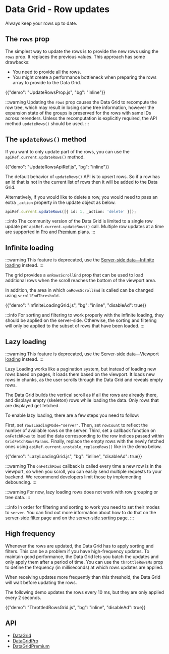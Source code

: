 # Data Grid - Row updates

<p class="description">Always keep your rows up to date.</p>

## The `rows` prop

The simplest way to update the rows is to provide the new rows using the `rows` prop.
It replaces the previous values. This approach has some drawbacks:

- You need to provide all the rows.
- You might create a performance bottleneck when preparing the rows array to provide to the Data Grid.

{{"demo": "UpdateRowsProp.js", "bg": "inline"}}

:::warning
Updating the `rows` prop causes the Data Grid to recompute the row tree, which may result in losing some tree information, however the expansion state of the groups is preserved for the rows with same IDs across rerenders.
Unless the recomputation is explicitly required, the API method `updateRows()` should be used.
:::

## The `updateRows()` method

If you want to only update part of the rows, you can use the `apiRef.current.updateRows()` method.

{{"demo": "UpdateRowsApiRef.js", "bg": "inline"}}

The default behavior of `updateRows()` API is to upsert rows.
So if a row has an id that is not in the current list of rows then it will be added to the Data Grid.

Alternatively, if you would like to delete a row, you would need to pass an extra `_action` property in the update object as below.

```ts
apiRef.current.updateRows([{ id: 1, _action: 'delete' }]);
```

:::info
The community version of the Data Grid is limited to a single row update per `apiRef.current.updateRows()` call.
Multiple row updates at a time are supported in [Pro](/x/introduction/licensing/#pro-plan) and [Premium](/x/introduction/licensing/#premium-plan) plans.
:::

## Infinite loading [<span class="plan-pro"></span>](/x/introduction/licensing/#pro-plan 'Pro plan')

:::warning
This feature is deprecated, use the [Server-side data—Infinite loading](/x/react-data-grid/server-side-data/lazy-loading/#infinite-loading) instead.
:::

The grid provides a `onRowsScrollEnd` prop that can be used to load additional rows when the scroll reaches the bottom of the viewport area.

In addition, the area in which `onRowsScrollEnd` is called can be changed using `scrollEndThreshold`.

{{"demo": "InfiniteLoadingGrid.js", "bg": "inline", "disableAd": true}}

:::info
For sorting and filtering to work properly with the infinite loading, they should be applied on the server-side.
Otherwise, the sorting and filtering will only be applied to the subset of rows that have been loaded.
:::

## Lazy loading [<span class="plan-pro"></span>](/x/introduction/licensing/#pro-plan 'Pro plan')

:::warning
This feature is deprecated, use the [Server-side data—Viewport loading](/x/react-data-grid/server-side-data/lazy-loading/#viewport-loading) instead.
:::

Lazy Loading works like a pagination system, but instead of loading new rows based on pages, it loads them based on the viewport.
It loads new rows in chunks, as the user scrolls through the Data Grid and reveals empty rows.

The Data Grid builds the vertical scroll as if all the rows are already there, and displays empty (skeleton) rows while loading the data. Only rows that are displayed get fetched.

To enable lazy loading, there are a few steps you need to follow:

First, set `rowsLoadingMode="server"`.
Then, set `rowCount` to reflect the number of available rows on the server.
Third, set a callback function on `onFetchRows` to load the data corresponding to the row indices passed within `GridFetchRowsParams`.
Finally, replace the empty rows with the newly fetched ones using `apiRef.current.unstable_replaceRows()` like in the demo below.

{{"demo": "LazyLoadingGrid.js", "bg": "inline", "disableAd": true}}

:::warning
The `onFetchRows` callback is called every time a new row is in the viewport, so when you scroll, you can easily send multiple requests to your backend. We recommend developers limit those by implementing debouncing.
:::

:::warning
For now, lazy loading rows does not work with row grouping or tree data.
:::

:::info
In order for filtering and sorting to work you need to set their modes to `server`.
You can find out more information about how to do that on the [server-side filter page](/x/react-data-grid/filtering/server-side/) and on the [server-side sorting page](/x/react-data-grid/sorting/#server-side-sorting).
:::

## High frequency [<span class="plan-pro"></span>](/x/introduction/licensing/#pro-plan 'Pro plan')

Whenever the rows are updated, the Data Grid has to apply sorting and filters.
This can be a problem if you have high-frequency updates.
To maintain good performance, the Data Grid lets you batch the updates and only apply them after a period of time.
You can use the `throttleRowsMs` prop to define the frequency (in milliseconds) at which rows updates are applied.

When receiving updates more frequently than this threshold, the Data Grid will wait before updating the rows.

The following demo updates the rows every 10 ms, but they are only applied every 2 seconds.

{{"demo": "ThrottledRowsGrid.js", "bg": "inline", "disableAd": true}}

## API

- [DataGrid](/x/api/data-grid/data-grid/)
- [DataGridPro](/x/api/data-grid/data-grid-pro/)
- [DataGridPremium](/x/api/data-grid/data-grid-premium/)
